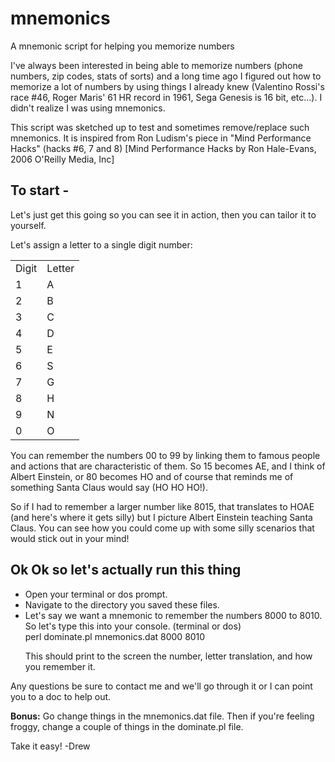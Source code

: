 # mnemonics
A mnemonic script for helping you memorize numbers

<p>I've always been interested in being able to memorize numbers (phone numbers, zip codes, stats of sorts) and a long time ago I
figured out how to memorize a lot of numbers by using things I already knew (Valentino Rossi's race #46, Roger Maris' 
61 HR record in 1961, Sega Genesis is 16 bit, etc...). I didn't realize I was using mnemonics. </p>

<p>This script was sketched up to test and sometimes remove/replace such mnemonics.  It is inspired from Ron Ludism's piece in
"Mind Performance Hacks" (hacks #6, 7 and 8) [Mind Performance Hacks by Ron Hale-Evans, 2006 O'Reilly Media, Inc]</p>

<h2>To start -</h2>
<p>Let's just get this going so you can see it in action, then you can tailor it to yourself.</p>
<p>Let's assign a letter to a single digit number:</p>
<table>
  <tr>
    <td>
    Digit
    </td>
    <td>
    Letter
    </td>
  </tr>
  <tr>
    <td>
      1
    </td>
    <td>
      A
    </td>
  </tr>
  <tr>
    <td>
      2
    </td>
    <td>
      B
    </td>
  </tr>
    <tr>
    <td>
      3
    </td>
    <td>
      C
    </td>
      <tr>
    <td>
      4
    </td>
    <td>
      D
    </td>
  </tr>
    <tr>
    <td>
      5
    </td>
    <td>
      E
    </td>
  </tr>
    <tr>
    <td>
      6
    </td>
    <td>
      S
    </td>
  </tr>
    <tr>
    <td>
      7
    </td>
    <td>
      G
    </td>
  </tr>
    <tr>
    <td>
      8
    </td>
    <td>
      H
    </td>
  </tr>
    <tr>
    <td>
      9
    </td>
    <td>
      N
    </td>
  </tr>
    <tr>
    <td>
      0
    </td>
    <td>
      O
    </td>
  </tr>
  </table>
  
<p>
You can remember the numbers 00 to 99 by linking them to famous people and actions that are characteristic of them. 
So 15 becomes AE, and I think of Albert Einstein, or 80 becomes HO and of course that reminds me of something Santa Claus would say (HO HO HO!).  
</p>
<p>
So if I had to remember a larger number like 8015, that translates to HOAE (and here's where it gets silly) but I picture Albert Einstein teaching Santa Claus.  You can see how you could come up with some silly scenarios that would stick out in your mind!
</p>

<h2>Ok Ok so let's actually run this thing</h2>
<ul>
  <li>
    Open your terminal or dos prompt.
  </li>
  <li>
    Navigate to the directory you saved these files.
  </li>
  <li>
    Let's say we want a mnemonic to remember the numbers 8000 to 8010.  So let's type this into your console. (terminal or dos)<br>
    perl dominate.pl mnemonics.dat 8000 8010
  </li>
  <p>
    This should print to the screen the number, letter translation, and how you remember it.
  </p>
</ul>

<p>
  Any questions be sure to contact me and we'll go through it or I can point you to a doc to help out.
</p>
<p>
<b>Bonus:</b> Go change things in the mnemonics.dat file.  Then if you're feeling froggy, change a couple of things
in the dominate.pl file.  
</p>
<p>
  Take it easy! -Drew
</p>
